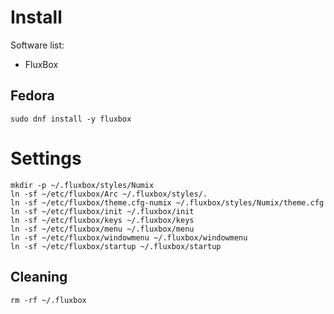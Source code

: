 # Install

Software list:
* FluxBox

## Fedora
```
sudo dnf install -y fluxbox
```

# Settings
```
mkdir -p ~/.fluxbox/styles/Numix
ln -sf ~/etc/fluxbox/Arc ~/.fluxbox/styles/.
ln -sf ~/etc/fluxbox/theme.cfg-numix ~/.fluxbox/styles/Numix/theme.cfg
ln -sf ~/etc/fluxbox/init ~/.fluxbox/init
ln -sf ~/etc/fluxbox/keys ~/.fluxbox/keys
ln -sf ~/etc/fluxbox/menu ~/.fluxbox/menu
ln -sf ~/etc/fluxbox/windowmenu ~/.fluxbox/windowmenu
ln -sf ~/etc/fluxbox/startup ~/.fluxbox/startup
```

## Cleaning
```
rm -rf ~/.fluxbox 
```

